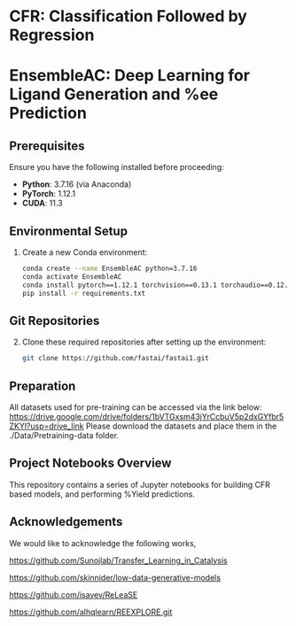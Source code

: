 # CFR: Classification Followed by Regression

# EnsembleAC: Deep Learning for Ligand Generation and %ee Prediction

## Prerequisites
Ensure you have the following installed before proceeding:
- **Python**: 3.7.16 (via Anaconda)
- **PyTorch**: 1.12.1
- **CUDA**: 11.3

## Environmental Setup
1. Create a new Conda environment:
   ```bash
   conda create --name EnsembleAC python=3.7.16
   conda activate EnsembleAC
   conda install pytorch==1.12.1 torchvision==0.13.1 torchaudio==0.12.1 cudatoolkit=11.3 -c pytorch
   pip install -r requirements.txt

## Git Repositories
2. Clone these required repositories after setting up the environment:
   ```bash
   git clone https://github.com/fastai/fastai1.git

## Preparation
All datasets used for pre-training can be accessed via the link below:
https://drive.google.com/drive/folders/1bVTGxsm43jYrCcbuV5p2dxGYfbr5ZKYl?usp=drive_link
Please download the datasets and place them in the ./Data/Pretraining-data folder.

## Project Notebooks Overview
This repository contains a series of Jupyter notebooks for building CFR based models, and performing %Yield predictions.

## Acknowledgements
We would like to acknowledge the following works,

https://github.com/Sunojlab/Transfer_Learning_in_Catalysis

https://github.com/skinnider/low-data-generative-models

https://github.com/isayev/ReLeaSE

https://github.com/alhqlearn/REEXPLORE.git


